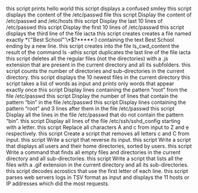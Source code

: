 this script prints hello world
this script displays a confused smiley
this script displays the content of the /etc/passwd file 
this script Display the content of /etc/passwd and /etc/hosts
this script Display the last 10 lines of /etc/passwd
this script Display the first 10 lines of /etc/passwd
this script displays the third line of the file iacta
this script creates creates a file named exactly \*\\'"Best School"\'\\*$\?\*\*\*\*\*:) containing the text Best School ending by a new line.
this script creates into the file ls_cwd_content the result of the command ls -athis script duplicates the last line of the file iacta
this script deletes all the regular files (not the directories) with a .js extension that are present in the current directory and all its subfolders.
this script counts the number of directories and sub-directories in the current directory.
this script displays the 10 newest files in the current directory
this script  takes a list of words as input and prints only words that appear exactly once
this script Display lines containing the pattern “root” from the file /etc/passwd
this script Display the number of lines that contain the pattern “bin” in the file /etc/passwd
this script Display lines containing the pattern “root” and 3 lines after them in the file /etc/passwd
this script Display all the lines in the file /etc/passwd that do not contain the pattern “bin”.
this script Display all lines of the file /etc/ssh/sshd_config starting with a letter.
this script Replace all characters A and c from input to Z and e respectively.
this script Create a script that removes all letters c and C from input.
this script Write a script that reverse its input.
this script Write a script that displays all users and their home directories, sorted by users.
this script Write a command that finds all empty files and directories in the current directory and all sub-directories.
this script Write a script that lists all the files with a .gif extension in the current directory and all its sub-directories.
this script decodes acrostics that use the first letter of each line.
this script parses web servers logs in TSV format as input and displays the 11 hosts or IP addresses which did the most requests.

